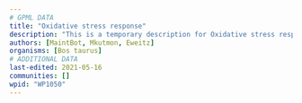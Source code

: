 ```yaml
---
# GPML DATA
title: "Oxidative stress response"
description: "This is a temporary description for Oxidative stress response"
authors: [MaintBot, Mkutmon, Eweitz]
organisms: [Bos taurus]
# ADDITIONAL DATA
last-edited: 2021-05-16
communities: []
wpid: "WP1050"
---
```

